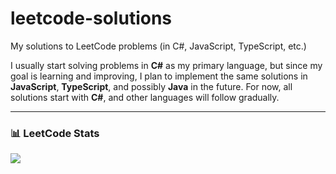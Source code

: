 # leetcode-solutions
My solutions to LeetCode problems (in C#, JavaScript, TypeScript, etc.)

I usually start solving problems in **C#** as my primary language, but since my goal is learning and improving, I plan to implement the same solutions in **JavaScript**, **TypeScript**, and possibly **Java** in the future. For now, all solutions start with **C#**, and other languages will follow gradually.

---

### 📊 LeetCode Stats

![](https://leetcard.jacoblin.cool/furkanphlvn?theme=dark&font=Karma&ext=activity)
